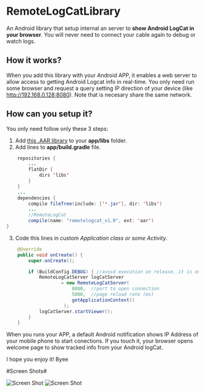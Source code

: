 # RemoteLogCatLibrary
An Android library that setup internal an server to **show Android LogCat in your browser**. You will never need to connect your cable again to debug or watch logs.

## How it works?
When you add this library with your Android APP, it enables a web server to allow access to getting Android Logcat info in real-time. You only need run some browser and request a query setting IP direction of your device (like http://192.168.0.128:8080). Note that is necesary share the same network.

## How can you setup it?
You only need follow only these 3 steps:
 1) Add [this .AAR library](https://github.com/mipegir/RemoteLogCatLibrary/raw/master/downloads/remotelogcat_v1.0.aar) to your **app/libs** folder.
 2) Add lines to **app/build.gradle** file.
```java
    repositories {
        ...
        flatDir {
            dirs 'libs' 
        }
    }
    ...
    dependencies {
        compile fileTree(include: ['*.jar'], dir: 'libs')
        ...
        //RemoteLogCat
        compile(name: "remotelogcat_v1.0", ext: 'aar')
}
```
 3) Code this lines in custom *Application class or some Activity*.
```java
    @Override
    public void onCreate() {
        super.onCreate();

        if (BuildConfig.DEBUG) { //avoid execution on release, it is only for testing purpoise
            RemoteLogCatServer logCatServer 
                    = new RemoteLogCatServer(
                        8080,  //port to open connection
                        5000,  //page reload rate (ms)
                        getApplicationContext()
                     );
            logCatServer.startViewer();
        }
    }
```

When you runs your APP, a default Android notification shows IP Address of your mobile phone to start conections. If you touch it, your browser opens welcome page to show tracked info from your Android logCat.

I hope you enjoy it! Byee

#Screen Shots#

![Screen Shot](https://github.com/mipegir/RemoteLogCatLibrary/raw/master/downloads/screenshots/mobile_screenshot.png)
![Screen Shot](https://github.com/mipegir/RemoteLogCatLibrary/raw/master/downloads/screenshots/desktop_screenshot.PNG)
